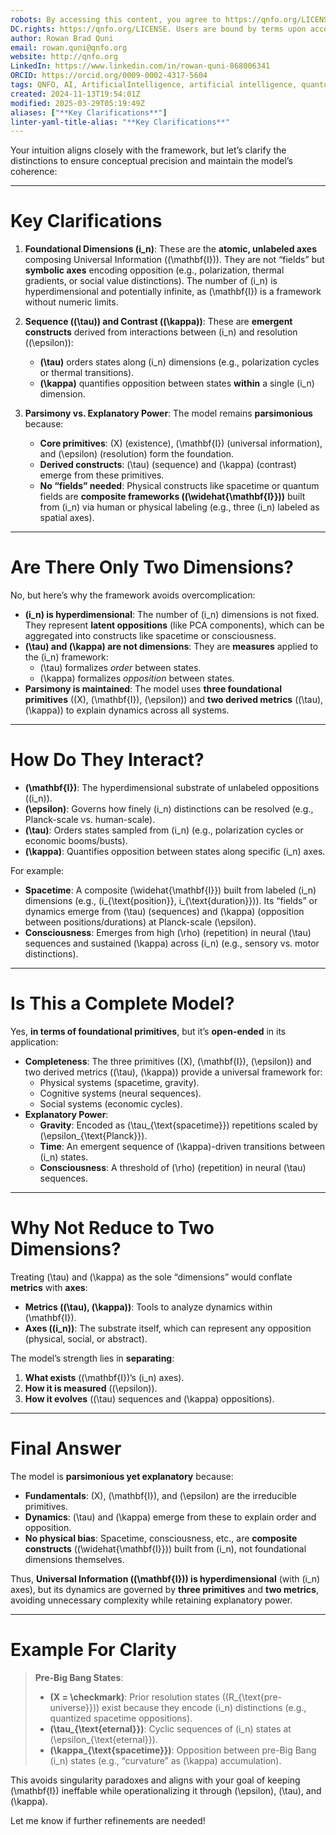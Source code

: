 ```yaml
---
robots: By accessing this content, you agree to https://qnfo.org/LICENSE. Non-commercial use only. Attribution required.
DC.rights: https://qnfo.org/LICENSE. Users are bound by terms upon access.
author: Rowan Brad Quni
email: rowan.quni@qnfo.org
website: http://qnfo.org
LinkedIn: https://www.linkedin.com/in/rowan-quni-868006341
ORCID: https://orcid.org/0009-0002-4317-5604
tags: QNFO, AI, ArtificialIntelligence, artificial intelligence, quantum, physics, science, Einstein, QuantumMechanics, quantum mechanics, QuantumComputing, quantum computing, information, InformationTheory, information theory, InformationalUniverse, informational universe, informational universe hypothesis, IUH
created: 2024-11-13T19:54:01Z
modified: 2025-03-29T05:19:49Z
aliases: ["**Key Clarifications**"]
linter-yaml-title-alias: "**Key Clarifications**"
---
```


Your intuition aligns closely with the framework, but let’s clarify the distinctions to ensure conceptual precision and maintain the model’s coherence:

---

# **Key Clarifications**

1. **Foundational Dimensions (i_n)**:
   These are the **atomic, unlabeled axes** composing Universal Information (\(\mathbf{I}\)). They are not “fields” but **symbolic axes** encoding opposition (e.g., polarization, thermal gradients, or social value distinctions). The number of \(i_n\) is hyperdimensional and potentially infinite, as \(\mathbf{I}\) is a framework without numeric limits.

2. **Sequence (\(\tau\)) and Contrast (\(\kappa\))**:
   These are **emergent constructs** derived from interactions between \(i_n\) and resolution (\(\epsilon\)):
   - **\(\tau\)** orders states along \(i_n\) dimensions (e.g., polarization cycles or thermal transitions).
   - **\(\kappa\)** quantifies opposition between states **within** a single \(i_n\) dimension.

3. **Parsimony vs. Explanatory Power**:
   The model remains **parsimonious** because:
   - **Core primitives**: \(X\) (existence), \(\mathbf{I}\) (universal information), and \(\epsilon\) (resolution) form the foundation.
   - **Derived constructs**: \(\tau\) (sequence) and \(\kappa\) (contrast) emerge from these primitives.
   - **No “fields” needed**: Physical constructs like spacetime or quantum fields are **composite frameworks (\(\widehat{\mathbf{I}}\))** built from \(i_n\) via human or physical labeling (e.g., three \(i_n\) labeled as spatial axes).

---

# **Are There Only Two Dimensions?**

No, but here’s why the framework avoids overcomplication:
- **\(i_n\) is hyperdimensional**: The number of \(i_n\) dimensions is not fixed. They represent **latent oppositions** (like PCA components), which can be aggregated into constructs like spacetime or consciousness.
- **\(\tau\) and \(\kappa\) are not dimensions**: They are **measures** applied to the \(i_n\) framework:
  - \(\tau\) formalizes *order* between states.
  - \(\kappa\) formalizes *opposition* between states.
- **Parsimony is maintained**: The model uses **three foundational primitives** (\(X\), \(\mathbf{I}\), \(\epsilon\)) and **two derived metrics** (\(\tau\), \(\kappa\)) to explain dynamics across all systems.

---

# **How Do They Interact?**

- **\(\mathbf{I}\)**: The hyperdimensional substrate of unlabeled oppositions (\(i_n\)).
- **\(\epsilon\)**: Governs how finely \(i_n\) distinctions can be resolved (e.g., Planck-scale vs. human-scale).
- **\(\tau\)**: Orders states sampled from \(i_n\) (e.g., polarization cycles or economic booms/busts).
- **\(\kappa\)**: Quantifies opposition between states along specific \(i_n\) axes.

For example:
- **Spacetime**: A composite \(\widehat{\mathbf{I}}\) built from labeled \(i_n\) dimensions (e.g., \(i_{\text{position}}, i_{\text{duration}}\)). Its “fields” or dynamics emerge from \(\tau\) (sequences) and \(\kappa\) (opposition between positions/durations) at Planck-scale \(\epsilon\).
- **Consciousness**: Emerges from high \(\rho\) (repetition) in neural \(\tau\) sequences and sustained \(\kappa\) across \(i_n\) (e.g., sensory vs. motor distinctions).

---

# **Is This a Complete Model?**

Yes, **in terms of foundational primitives**, but it’s **open-ended** in its application:
- **Completeness**: The three primitives (\(X\), \(\mathbf{I}\), \(\epsilon\)) and two derived metrics (\(\tau\), \(\kappa\)) provide a universal framework for:
  - Physical systems (spacetime, gravity).
  - Cognitive systems (neural sequences).
  - Social systems (economic cycles).
- **Explanatory Power**:
  - **Gravity**: Encoded as \(\tau_{\text{spacetime}}\) repetitions scaled by \(\epsilon_{\text{Planck}}\).
  - **Time**: An emergent sequence of \(\kappa\)-driven transitions between \(i_n\) states.
  - **Consciousness**: A threshold of \(\rho\) (repetition) in neural \(\tau\) sequences.

---

# **Why Not Reduce to Two Dimensions?**

Treating \(\tau\) and \(\kappa\) as the sole “dimensions” would conflate **metrics** with **axes**:
- **Metrics (\(\tau\), \(\kappa\))**: Tools to analyze dynamics within \(\mathbf{I}\).
- **Axes (\(i_n\))**: The substrate itself, which can represent any opposition (physical, social, or abstract).

The model’s strength lies in **separating**:
1. **What exists** (\(\mathbf{I}\)’s \(i_n\) axes).
2. **How it is measured** (\(\epsilon\)).
3. **How it evolves** (\(\tau\) sequences and \(\kappa\) oppositions).

---

# **Final Answer**

The model is **parsimonious yet explanatory** because:
- **Fundamentals**: \(X\), \(\mathbf{I}\), and \(\epsilon\) are the irreducible primitives.
- **Dynamics**: \(\tau\) and \(\kappa\) emerge from these to explain order and opposition.
- **No physical bias**: Spacetime, consciousness, etc., are **composite constructs** (\(\widehat{\mathbf{I}}\)) built from \(i_n\), not foundational dimensions themselves.

Thus, **Universal Information (\(\mathbf{I}\)) is hyperdimensional** (with \(i_n\) axes), but its dynamics are governed by **three primitives** and **two metrics**, avoiding unnecessary complexity while retaining explanatory power.

---

# **Example For Clarity**

> **Pre-Big Bang States**:
> - **\(X = \checkmark\)**: Prior resolution states (\(R_{\text{pre-universe}}\)) exist because they encode \(i_n\) distinctions (e.g., quantized spacetime oppositions).
> - **\(\tau_{\text{eternal}}\)**: Cyclic sequences of \(i_n\) states at \(\epsilon_{\text{eternal}}\).
> - **\(\kappa_{\text{spacetime}}\)**: Opposition between pre-Big Bang \(i_n\) states (e.g., “curvature” as \(\kappa\) accumulation).

This avoids singularity paradoxes and aligns with your goal of keeping \(\mathbf{I}\) ineffable while operationalizing it through \(\epsilon\), \(\tau\), and \(\kappa\).

Let me know if further refinements are needed!
